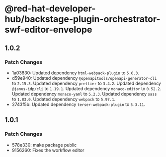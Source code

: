 # @red-hat-developer-hub/backstage-plugin-orchestrator-swf-editor-envelope

## 1.0.2

### Patch Changes

- 1a03830: Updated dependency `html-webpack-plugin` to `5.6.3`.
- d59e940: Updated dependency `@openapitools/openapi-generator-cli` to `2.15.3`.
  Updated dependency `prettier` to `3.4.2`.
  Updated dependency `@janus-idp/cli` to `1.19.1`.
  Updated dependency `monaco-editor` to `0.52.2`.
  Updated dependency `monaco-yaml` to `5.2.3`.
  Updated dependency `sass` to `1.83.0`.
  Updated dependency `webpack` to `5.97.1`.
- 2743f5b: Updated dependency `terser-webpack-plugin` to `5.3.11`.

## 1.0.1

### Patch Changes

- 578e330: make package public
- 9156260: Fixes the workflow editor
